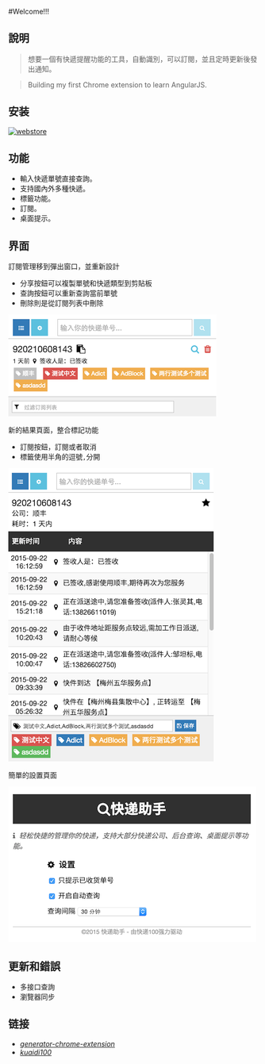 #Welcome!!!

## 說明

>想要一個有快遞提醒功能的工具，自動識別，可以訂閱，並且定時更新後發出通知。

>Building my first Chrome extension to learn AngularJS.

## 安装

[![webstore](https://developer.chrome.com/webstore/images/ChromeWebStore_BadgeWBorder_v2_206x58.png)](https://chrome.google.com/webstore/detail/hghlokkgbicmblinhepcibacaiegldeg)

## 功能
+ 輸入快遞單號直接查詢。
+ 支持國內外多種快遞。
+ 標籤功能。
+ 訂閱。
+ 桌面提示。

## 界面

訂閱管理移到彈出窗口，並重新設計

- 分享按鈕可以複製單號和快遞類型到剪貼板
- 查詢按鈕可以重新查詢當前單號
- 刪除則是從訂閱列表中刪除

![01](images/01.png)

新的結果頁面，整合標記功能

- 訂閱按鈕，訂閱或者取消
- 標籤使用半角的逗號`,`分開

![02](images/02.png)

簡單的設置頁面

![03](images/03.png)

## 更新和錯誤

+ 多接口查詢
+ 瀏覽器同步

## 链接
- *[generator-chrome-extension](https://github.com/yeoman/generator-chrome-extension)*
-  *[kuaidi100](http://www.kuaidi100.com/)*
